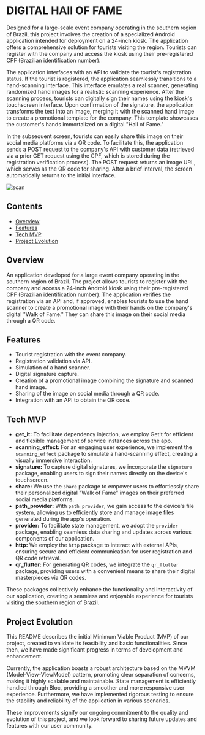 # DIGITAL HAll OF FAME

Designed for a large-scale event company operating in the southern region of Brazil, this project involves the creation of a specialized Android application intended for deployment on a 24-inch kiosk. The application offers a comprehensive solution for tourists visiting the region. Tourists can register with the company and access the kiosk using their pre-registered CPF (Brazilian identification number).

The application interfaces with an API to validate the tourist's registration status. If the tourist is registered, the application seamlessly transitions to a hand-scanning interface. This interface emulates a real scanner, generating randomized hand images for a realistic scanning experience. After the scanning process, tourists can digitally sign their names using the kiosk's touchscreen interface. Upon confirmation of the signature, the application transforms the text into an image, merging it with the scanned hand image to create a promotional template for the company. This template showcases the customer's hands immortalized on a digital "Hall of Fame."

In the subsequent screen, tourists can easily share this image on their social media platforms via a QR code. To facilitate this, the application sends a POST request to the company's API with customer data (retrieved via a prior GET request using the CPF, which is stored during the registration verification process). The POST request returns an image URL, which serves as the QR code for sharing. After a brief interval, the screen automatically returns to the initial interface.

![scan](https://github.com/AndressaTancredi/Hall-Of-Fame/assets/48730376/5ae58e4a-5601-4d34-8f18-5eaceb68add7)


## Contents

- [Overview](#overview)
- [Features](#features)
- [Tech MVP](#tech-mvp)
- [Project Evolution](#project-evolution)

## Overview

An application developed for a large event company operating in the southern region of Brazil. The project allows tourists to register with the company and access a 24-inch Android kiosk using their pre-registered CPF (Brazilian identification number). The application verifies the registration via an API and, if approved, enables tourists to use the hand scanner to create a promotional image with their hands on the company's digital "Walk of Fame." They can share this image on their social media through a QR code.

## Features

- Tourist registration with the event company.
- Registration validation via API.
- Simulation of a hand scanner.
- Digital signature capture.
- Creation of a promotional image combining the signature and scanned hand image.
- Sharing of the image on social media through a QR code.
- Integration with an API to obtain the QR code.

## Tech MVP

- **get_it:** To facilitate dependency injection, we employ GetIt for efficient and flexible management of service instances across the app.
- **scanning_effect:** For an engaging user experience, we implement the `scanning_effect` package to simulate a hand-scanning effect, creating a visually immersive interaction.
- **signature:** To capture digital signatures, we incorporate the `signature` package, enabling users to sign their names directly on the device's touchscreen.
- **share:** We use the `share` package to empower users to effortlessly share their personalized digital "Walk of Fame" images on their preferred social media platforms.
- **path_provider:** With `path_provider`, we gain access to the device's file system, allowing us to efficiently store and manage image files generated during the app's operation.
- **provider:** To facilitate state management, we adopt the `provider` package, enabling seamless data sharing and updates across various components of our application.
- **http:** We employ the `http` package to interact with external APIs, ensuring secure and efficient communication for user registration and QR code retrieval.
- **qr_flutter:** For generating QR codes, we integrate the `qr_flutter` package, providing users with a convenient means to share their digital masterpieces via QR codes.

These packages collectively enhance the functionality and interactivity of our application, creating a seamless and enjoyable experience for tourists visiting the southern region of Brazil.

## Project Evolution

This README describes the initial Minimum Viable Product (MVP) of our project, created to validate its feasibility and basic functionalities. Since then, we have made significant progress in terms of development and enhancement.

Currently, the application boasts a robust architecture based on the MVVM (Model-View-ViewModel) pattern, promoting clear separation of concerns, making it highly scalable and maintainable. State management is efficiently handled through Bloc, providing a smoother and more responsive user experience. Furthermore, we have implemented rigorous testing to ensure the stability and reliability of the application in various scenarios.

These improvements signify our ongoing commitment to the quality and evolution of this project, and we look forward to sharing future updates and features with our user community.

